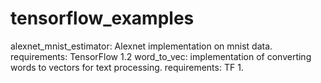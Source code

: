 # tensorflow_examples
alexnet_mnist_estimator: Alexnet implementation on mnist data. requirements: TensorFlow 1.2
word_to_vec: implementation of converting words to vectors for text processing. requirements: TF 1.
